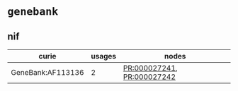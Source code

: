 # `genebank`

## nif

| curie             |   usages | nodes                                                                                                                    |
|-------------------|----------|--------------------------------------------------------------------------------------------------------------------------|
| GeneBank:AF113136 |        2 | [PR:000027241](http://purl.obolibrary.org/obo/PR_000027241), [PR:000027242](http://purl.obolibrary.org/obo/PR_000027242) |

